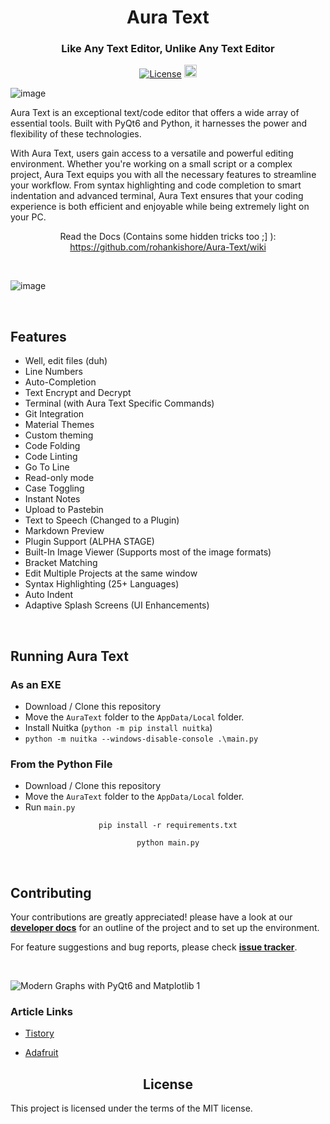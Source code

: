 
<h1 align="center"> Aura Text</h1>

<h3 align="center"> Like Any Text Editor, Unlike Any Text Editor</h3>

<div align="center">

  <a href="https://opensource.org/licenses/MIT">![License](https://img.shields.io/badge/License-MIT-yellow)</a>
  <a href='https://ko-fi.com/V7V7QZ7GS' target='_blank'><img height='36' style='border:0px;height:20px;' src='https://storage.ko-fi.com/cdn/kofi2.png?v=3' border='0' alt='Buy Me a Coffee at ko-fi.com' /></a>
</div>

![image](https://github.com/rohankishore/Aura-Text/assets/109947257/6daace86-6eec-404d-ad4d-dcf9ebb71567)


Aura Text is an exceptional text/code editor that offers a wide array of essential tools. Built with PyQt6 and Python, it harnesses the power and flexibility of these technologies.

With Aura Text, users gain access to a versatile and powerful editing environment. Whether you're working on a small script or a complex project, Aura Text equips you with all the necessary features to streamline your workflow. From syntax highlighting and code completion to smart indentation and advanced terminal, Aura Text ensures that your coding experience is both efficient and enjoyable while being extremely light on your PC.

<div align="Center">

Read the Docs (Contains some hidden tricks too ;] ): https://github.com/rohankishore/Aura-Text/wiki

</div>

<br>

![image](https://github.com/rohankishore/Aura-Text/assets/109947257/5bca036d-b103-4d88-a22f-6a2952faa43a)

<br>

## Features

- Well, edit files (duh)
- Line Numbers
- Auto-Completion
- Text Encrypt and Decrypt
- Terminal (with Aura Text Specific Commands)
- Git Integration
- Material Themes
- Custom theming
- Code Folding
- Code Linting
- Go To Line
- Read-only mode
- Case Toggling
- Instant Notes
- Upload to Pastebin
- Text to Speech (Changed to a Plugin)
- Markdown Preview
- Plugin Support (ALPHA STAGE)
- Built-In Image Viewer (Supports most of the image formats)
- Bracket Matching
- Edit Multiple Projects at the same window
- Syntax Highlighting (25+ Languages)
- Auto Indent
- Adaptive Splash Screens (UI Enhancements)

<br>

## Running Aura Text

### As an EXE
- Download / Clone this repository
- Move the `AuraText` folder to the `AppData/Local` folder.
- Install Nuitka (`python -m pip install nuitka`)
- `python -m nuitka --windows-disable-console .\main.py`

### From the Python File
- Download / Clone this repository
- Move the `AuraText` folder to the `AppData/Local` folder.
- Run `main.py`

<div align="center">

```pip install -r requirements.txt```

```python main.py```

</div>

<br>

## Contributing
Your contributions are greatly appreciated! please have a look at our [**developer docs**](https://github.com/rohankishore/Aura-Text/blob/main/CONTRIBUTING.md) for an outline of the project and to set up the environment.

For feature suggestions and bug reports, please check [**issue tracker**](https://github.com/rohankishore/Aura-Text/issues).

<br>


![Modern Graphs with PyQt6 and Matplotlib 1](https://github.com/rohankishore/Aura-Text/assets/109947257/782e8127-a8bf-489a-84b9-31db539f6f49)

### Article Links

- [Tistory](https://sansamlife.com/entry/IT-%EC%B5%9C%EC%8B%A0-%EC%A0%95%EB%B3%B4-%EC%98%A4%ED%94%88%EC%86%8C%EC%8A%A4-%EC%9B%B9-%EC%95%A0%ED%94%8C%EB%A6%AC%EC%BC%80%EC%9D%B4%EC%85%98-%EC%95%88%EB%93%9C%EB%A1%9C%EC%9D%B4%EB%93%9C%ED%8F%B0-AudioLM#idx4:~:text=github.com/rohankishore/-,Aura%2DText,-GitHub%20%2D%20rohankishore/Aura)

- [Adafruit](https://blog.adafruit.com/2023/03/07/a-novel-text-programming-editor-aura-text-programming-software/)

<h2 align="center">License</h2>
This project is licensed under the terms of the MIT license. 

